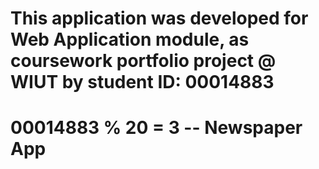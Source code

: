# This application was developed for Web Application module, as coursework portfolio project @ WIUT by student ID: 00014883

# 00014883 % 20 = 3 -- Newspaper App
